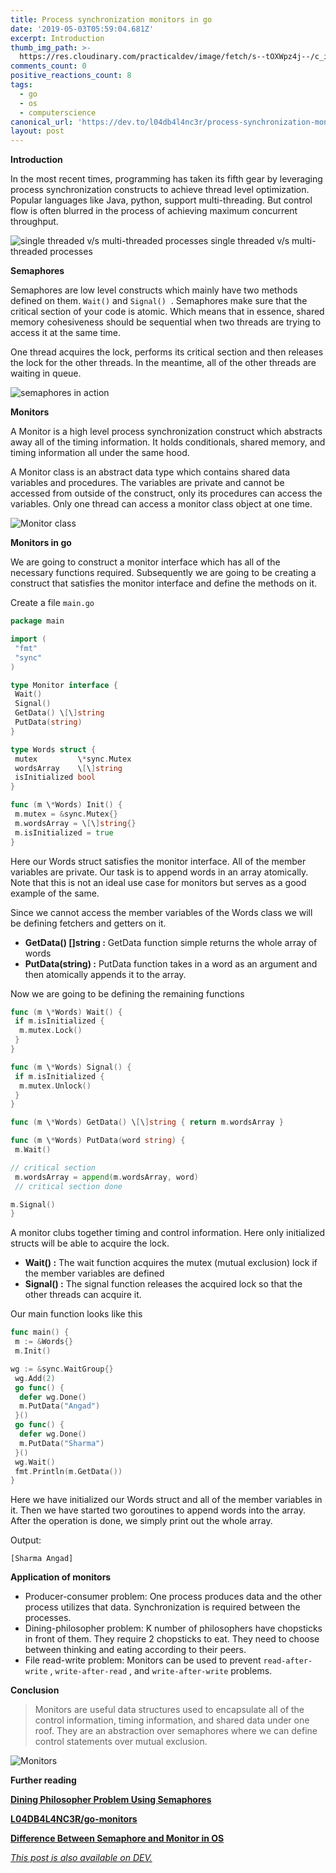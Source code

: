 ```yaml
---
title: Process synchronization monitors in go
date: '2019-05-03T05:59:04.681Z'
excerpt: Introduction
thumb_img_path: >-
  https://res.cloudinary.com/practicaldev/image/fetch/s--tOXWpz4j--/c_imagga_scale,f_auto,fl_progressive,h_420,q_auto,w_1000/https://thepracticaldev.s3.amazonaws.com/i/s7x5jswmrdfkx247686o.jpeg
comments_count: 0
positive_reactions_count: 8
tags:
  - go
  - os
  - computerscience
canonical_url: 'https://dev.to/l04db4l4nc3r/process-synchronization-monitors-in-go-4g4k'
layout: post
---
```



**Introduction**

In the most recent times, programming has taken its fifth gear by leveraging process synchronization constructs to achieve thread level optimization. Popular languages like Java, python, support multi-threading. But control flow is often blurred in the process of achieving maximum concurrent throughput.

![single threaded v/s multi-threaded processes](https://thepracticaldev.s3.amazonaws.com/i/yqpxzuclxgrk59jnehzn.png)
single threaded v/s multi-threaded processes

**Semaphores**

Semaphores are low level constructs which mainly have two methods defined on them. 
`Wait()`
 and 
`Signal()`
 . Semaphores make sure that the critical section of your code is atomic. Which means that in essence, shared memory cohesiveness should be sequential when two threads are trying to access it at the same time.

One thread acquires the lock, performs its critical section and then releases the lock for the other threads. In the meantime, all of the other threads are waiting in queue.

![semaphores in action](https://thepracticaldev.s3.amazonaws.com/i/5wgksg7hn1rumv5o77lb.png)

**Monitors**

A Monitor is a high level process synchronization construct which abstracts away all of the timing information. It holds conditionals, shared memory, and timing information all under the same hood.

A Monitor class is an abstract data type which contains shared data variables and procedures. The variables are private and cannot be accessed from outside of the construct, only its procedures can access the variables. Only one thread can access a monitor class object at one time.

![_Monitor class_](https://thepracticaldev.s3.amazonaws.com/i/7ar0fcaqxmxkcun3blch.png)

**Monitors in go**

We are going to construct a monitor interface which has all of the necessary functions required. Subsequently we are going to be creating a construct that satisfies the monitor interface and define the methods on it.

Create a file 
`main.go`



```go
package main

import (  
 "fmt"  
 "sync"  
)

type Monitor interface {  
 Wait()  
 Signal()  
 GetData() \[\]string  
 PutData(string)  
}

type Words struct {  
 mutex         \*sync.Mutex  
 wordsArray    \[\]string  
 isInitialized bool  
}

func (m \*Words) Init() {  
 m.mutex = &sync.Mutex{}  
 m.wordsArray = \[\]string{}  
 m.isInitialized = true  
}
```


Here our Words struct satisfies the monitor interface. All of the member variables are private. Our task is to append words in an array atomically. Note that this is not an ideal use case for monitors but serves as a good example of the same.

Since we cannot access the member variables of the Words class we will be defining fetchers and getters on it.

*   **GetData() \[\]string :** GetData function simple returns the whole array of words
*   **PutData(string) :** PutData function takes in a word as an argument and then atomically appends it to the array.

Now we are going to be defining the remaining functions


```go
func (m \*Words) Wait() {  
 if m.isInitialized {  
  m.mutex.Lock()  
 }  
}

func (m \*Words) Signal() {  
 if m.isInitialized {  
  m.mutex.Unlock()  
 }  
}

func (m \*Words) GetData() \[\]string { return m.wordsArray }

func (m \*Words) PutData(word string) {  
 m.Wait()

// critical section  
 m.wordsArray = append(m.wordsArray, word)  
 // critical section done

m.Signal()  
}
```


A monitor clubs together timing and control information. Here only initialized structs will be able to acquire the lock.

*   **Wait() :** The wait function acquires the mutex (mutual exclusion) lock if the member variables are defined
*   **Signal() :** The signal function releases the acquired lock so that the other threads can acquire it.

Our main function looks like this


```go
func main() {  
 m := &Words{}  
 m.Init()

wg := &sync.WaitGroup{}  
 wg.Add(2)  
 go func() {  
  defer wg.Done()  
  m.PutData("Angad")  
 }()  
 go func() {  
  defer wg.Done()  
  m.PutData("Sharma")  
 }()  
 wg.Wait()  
 fmt.Println(m.GetData())  
}
```


Here we have initialized our Words struct and all of the member variables in it. Then we have started two goroutines to append words into the array. After the operation is done, we simply print out the whole array.

Output:

```
[Sharma Angad]
```


**Application of monitors**

*   Producer-consumer problem: One process produces data and the other process utilizes that data. Synchronization is required between the processes.
*   Dining-philosopher problem: K number of philosophers have chopsticks in front of them. They require 2 chopsticks to eat. They need to choose between thinking and eating according to their peers.
*   File read-write problem: Monitors can be used to prevent 
`read-after-write`
, 
`write-after-read`
, and 
`write-after-write`
 problems.

**Conclusion**

> Monitors are useful data structures used to encapsulate all of the control information, timing information, and shared data under one roof. They are an abstraction over semaphores where we can define control statements over mutual exclusion.

![Monitors](https://thepracticaldev.s3.amazonaws.com/i/o0ez6rin7gdct4n1uaxb.jpeg)

**Further reading**

[**Dining Philosopher Problem Using Semaphores**](https://www.geeksforgeeks.org/operating-system-dining-philosopher-problem-using-semaphores/)

[**L04DB4L4NC3R/go-monitors**](https://github.com/L04DB4L4NC3R/go-monitors.git)

[**Difference Between Semaphore and Monitor in OS**](https://techdifferences.com/difference-between-semaphore-and-monitor-in-os.html)

*[This post is also available on DEV.](https://dev.to/l04db4l4nc3r/process-synchronization-monitors-in-go-4g4k)*


<script>
const parent = document.getElementsByTagName('head')[0];
const script = document.createElement('script');
script.type = 'text/javascript';
script.src = 'https://cdnjs.cloudflare.com/ajax/libs/iframe-resizer/4.1.1/iframeResizer.min.js';
script.charset = 'utf-8';
script.onload = function() {
    window.iFrameResize({}, '.liquidTag');
};
parent.appendChild(script);
</script>    

